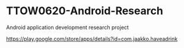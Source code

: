 # TTOW0620-Android-Research
Android application development research project

https://play.google.com/store/apps/details?id=com.jaakko.haveadrink
